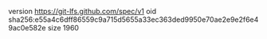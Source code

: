 version https://git-lfs.github.com/spec/v1
oid sha256:e55a4c6dff86559c9a715d5655a33ec363ded9950e70ae2e9e2f6e49ac0e582e
size 1960
